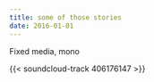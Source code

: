 ```yaml
---
title: some of those stories
date: 2016-01-01
---
```


Fixed media, mono

{{< soundcloud-track 406176147 >}}